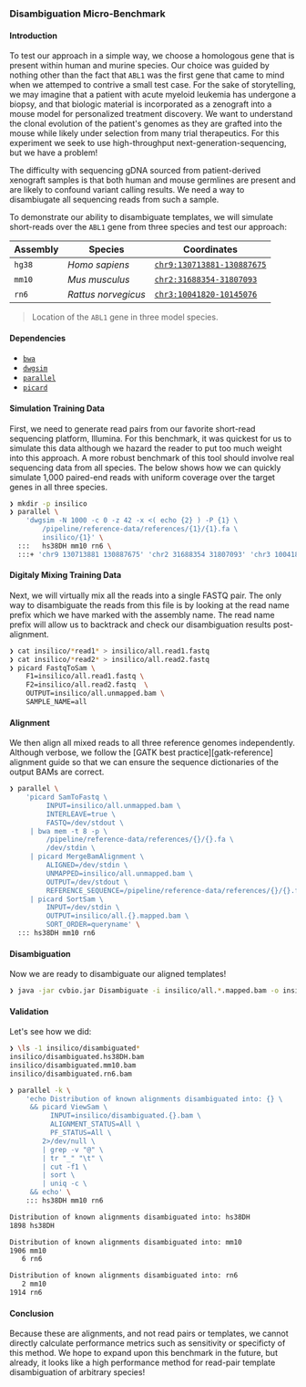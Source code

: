 ### Disambiguation Micro-Benchmark

#### Introduction

To test our approach in a simple way, we choose a homologous gene that is present within human and murine species.
Our choice was guided by nothing other than the fact that `ABL1` was the first gene that came to mind when we attemped to contrive a small test case.
For the sake of storytelling, we may imagine that a patient with acute myeloid leukemia has undergone a biopsy, and that biologic material is incorporated as a zenograft into a mouse model for personalized treatment discovery.
We want to understand the clonal evolution of the patient's genomes as they are grafted into the mouse while likely under selection from many trial therapeutics.
For this experiment we seek to use high-throughput next-generation-sequencing, but we have a problem!

The difficulty with sequencing gDNA sourced from patient-derived xenograft samples is that both human and mouse germlines are present and are likely to confound variant calling results.
We need a way to disambiugate all sequencing reads from such a sample.

To demonstrate our ability to disambiguate templates, we will simulate short-reads over the `ABL1` gene from three species and test our approach:

| Assembly   | Species             | Coordinates                                    |
| ---        | ---                 | ---                                            |
| `hg38`     | _Homo sapiens_      | [`chr9:130713881-130887675`][hs38DH-reference] |
| `mm10`     | _Mus musculus_      | [`chr2:31688354-31807093`][mm10-reference]     |
| `rn6`      | _Rattus norvegicus_ | [`chr3:10041820-10145076`][rn6-reference]      |
> Location of the `ABL1` gene in three model species.

[hs38DH-reference]: https://rgd.mcw.edu/rgdweb/report/gene/main.html?id=1342972
[mm10-reference]:   https://rgd.mcw.edu/rgdweb/report/gene/main.html?id=1332211
[rn6-reference]:    https://rgd.mcw.edu/rgdweb/report/gene/main.html?id=1584969

#### Dependencies

- [`bwa`](https://bioconda.github.io/recipes/bwa/README.html)
- [`dwgsim`](https://anaconda.org/bioconda/dwgsim)
- [`parallel`](https://anaconda.org/conda-forge/parallel)
- [`picard`](https://bioconda.github.io/recipes/picard/README.html)

#### Simulation Training Data

First, we need to generate read pairs from our favorite short-read sequencing platform, Illumina.
For this benchmark, it was quickest for us to simulate this data although we hazard the reader to put too much weight into this approach.
A more robust benchmark of this tool should involve real sequencing data from all species.
The below shows how we can quickly simulate 1,000 paired-end reads with uniform coverage over the target genes in all three species.

```bash
❯ mkdir -p insilico
❯ parallel \
    'dwgsim -N 1000 -c 0 -z 42 -x <( echo {2} ) -P {1} \
        /pipeline/reference-data/references/{1}/{1}.fa \
        insilico/{1}' \
  :::   hs38DH mm10 rn6 \
  :::+ 'chr9 130713881 130887675' 'chr2 31688354 31807093' 'chr3 10041820 10145076'
```

#### Digitaly Mixing Training Data

Next, we will virtually mix all the reads into a single FASTQ pair.
The only way to disambiguate the reads from this file is by looking at the read name prefix which we have marked with the assembly name.
The read name prefix will allow us to backtrack and check our disambiguation results post-alignment.

```bash
❯ cat insilico/*read1* > insilico/all.read1.fastq
❯ cat insilico/*read2* > insilico/all.read2.fastq
❯ picard FastqToSam \
    F1=insilico/all.read1.fastq \
    F2=insilico/all.read2.fastq  \
    OUTPUT=insilico/all.unmapped.bam \
    SAMPLE_NAME=all 
```

#### Alignment

We then align all mixed reads to all three reference genomes independently.
Although verbose, we follow the [GATK best practice][gatk-reference] alignment guide so that we can ensure the sequence dictionaries of the output BAMs are correct.

[gatk-refrence]: https://software.broadinstitute.org/gatk/best-practices/workflow?id=11165

```bash
❯ parallel \
    'picard SamToFastq \
         INPUT=insilico/all.unmapped.bam \
         INTERLEAVE=true \
         FASTQ=/dev/stdout \
     | bwa mem -t 8 -p \
         /pipeline/reference-data/references/{}/{}.fa \
         /dev/stdin \
     | picard MergeBamAlignment \
         ALIGNED=/dev/stdin \
         UNMAPPED=insilico/all.unmapped.bam \
         OUTPUT=/dev/stdout \
         REFERENCE_SEQUENCE=/pipeline/reference-data/references/{}/{}.fa \
     | picard SortSam \
         INPUT=/dev/stdin \
         OUTPUT=insilico/all.{}.mapped.bam \
         SORT_ORDER=queryname' \
  ::: hs38DH mm10 rn6
```

#### Disambiguation

Now we are ready to disambiguate our aligned templates!

```bash
❯ java -jar cvbio.jar Disambiguate -i insilico/all.*.mapped.bam -o insilico/disambiguated
```

#### Validation

Let's see how we did:

```bash
❯ \ls -1 insilico/disambiguated*
insilico/disambiguated.hs38DH.bam
insilico/disambiguated.mm10.bam
insilico/disambiguated.rn6.bam
```

```bash
❯ parallel -k \
    'echo Distribution of known alignments disambiguated into: {} \
     && picard ViewSam \
          INPUT=insilico/disambiguated.{}.bam \
          ALIGNMENT_STATUS=All \
          PF_STATUS=All \
        2>/dev/null \
        | grep -v "@" \
        | tr "_" "\t" \
        | cut -f1 \
        | sort \
        | uniq -c \
     && echo' \
    ::: hs38DH mm10 rn6

Distribution of known alignments disambiguated into: hs38DH
1898 hs38DH

Distribution of known alignments disambiguated into: mm10
1906 mm10
   6 rn6

Distribution of known alignments disambiguated into: rn6
   2 mm10
1914 rn6
```

#### Conclusion

Because these are alignments, and not read pairs or templates, we cannot directly calculate performance metrics such as sensitivity or specificty of this method.
We hope to expand upon this benchmark in the future, but already, it looks like a high performance method for read-pair template disambiguation of arbitrary species!
